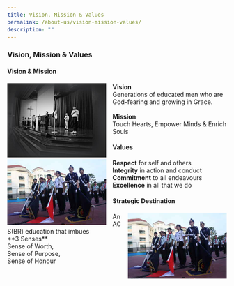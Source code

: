 ```yaml
---
title: Vision, Mission & Values
permalink: /about-us/vision-mission-values/
description: ""
---
```

### **Vision, Mission & Values**
#### **Vision & Mission**

<img src="/images/core1.jpg" style="width:45%;margin-right:15px;" align = "left">**Vision**<br>Generations of educated men who are God-fearing and growing in Grace.<br><br>**Mission**<br>Touch Hearts, Empower Minds & Enrich Souls

#### **Values**
<img src="/images/core2.jpg" style="width:45%;margin-right:15px;" align = "left">**Respect** for self and others<br>**Integrity** in action and conduct<br>**Commitment** to all endeavours<br>**Excellence** in all that we do

#### **Strategic Destination**
<img src="/images/core2.jpg" style="width:45%;margin-left:15px;" align = "right">
An ACS(BR) education that imbues<br>**3 Senses**<br>Sense of Worth,<br>Sense of Purpose,<br>Sense of Honour


